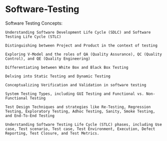 # Software-Testing
Software Testing Concepts:

    Understanding Software Development Life Cycle (SDLC) and Software Testing Life Cycle (STLC)

    Distinguishing between Project and Product in the context of testing

    Exploring V-Model and the roles of QA (Quality Assurance), QC (Quality Control), and QE (Quality Engineering)

    Differentiating between White Box and Black Box Testing

    Delving into Static Testing and Dynamic Testing

    Conceptualizing Verification and Validation in software testing

    System Testing Types, including GUI Testing and Functional vs. Non-Functional Testing

    Test Design Techniques and strategies like Re-Testing, Regression Testing, Exploratory Testing, Adhoc Testing, Sanity, Smoke Testing, and End-To-End Testing

    Understanding Software Testing Life Cycle (STLC) phases, including Use case, Test scenario, Test case, Test Environment, Execution, Defect Reporting, Test Closure, and Test Metrics.
